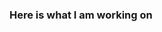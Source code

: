 ### Here is what I am working on

<!--
**phongvu009/phongvu009** is a ✨ _special_ ✨ repository because its `README.md` (this file) appears on your GitHub profile.

Here are some ideas to get you started:

- 🔭 I’m currently working on ... Training Deep Learning Model on Distributed System
- 🌱 I’m currently learning ... Database Structure and Algorithm
- 👯 I’m looking to collaborate on ... Deep Learning
- 🤔 I’m looking for help with ... DLOps
- 💬 Ask me about ... Anything
- 📫 How to reach me: ...
- 😄 Pronouns: ... He/Him
- ⚡ Fun fact: ...
-->
